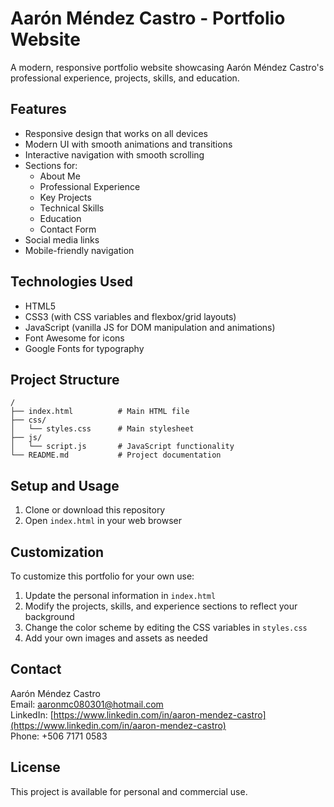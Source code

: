 # Aarón Méndez Castro - Portfolio Website

A modern, responsive portfolio website showcasing Aarón Méndez Castro's professional experience, projects, skills, and education.

## Features

- Responsive design that works on all devices
- Modern UI with smooth animations and transitions
- Interactive navigation with smooth scrolling
- Sections for:
  - About Me
  - Professional Experience
  - Key Projects
  - Technical Skills
  - Education
  - Contact Form
- Social media links
- Mobile-friendly navigation

## Technologies Used

- HTML5
- CSS3 (with CSS variables and flexbox/grid layouts)
- JavaScript (vanilla JS for DOM manipulation and animations)
- Font Awesome for icons
- Google Fonts for typography

## Project Structure

```
/
├── index.html          # Main HTML file
├── css/
│   └── styles.css      # Main stylesheet
├── js/
│   └── script.js       # JavaScript functionality
└── README.md           # Project documentation
```

## Setup and Usage

1. Clone or download this repository
2. Open `index.html` in your web browser

## Customization

To customize this portfolio for your own use:

1. Update the personal information in `index.html`
2. Modify the projects, skills, and experience sections to reflect your background
3. Change the color scheme by editing the CSS variables in `styles.css`
4. Add your own images and assets as needed

## Contact

Aarón Méndez Castro  
Email: aaronmc080301@hotmail.com  
LinkedIn: [https://www.linkedin.com/in/aaron-mendez-castro](https://www.linkedin.com/in/aaron-mendez-castro)  
Phone: +506 7171 0583

## License

This project is available for personal and commercial use.